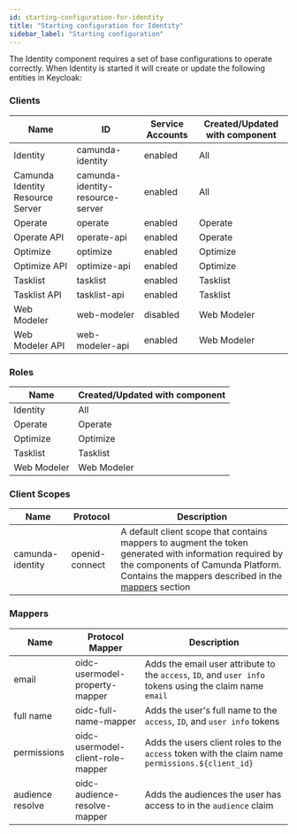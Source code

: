 ```yaml
---
id: starting-configuration-for-identity
title: "Starting configuration for Identity"
sidebar_label: "Starting configuration"
---
```


The Identity component requires a set of base configurations to operate correctly. When Identity is started it will
create or update the following entities in Keycloak:

### Clients

| Name                             | ID                               | Service Accounts | Created/Updated with component |
| -------------------------------- | -------------------------------- | ---------------- | ------------------------------ |
| Identity                         | camunda-identity                 | enabled          | All                            |
| Camunda Identity Resource Server | camunda-identity-resource-server | enabled          | All                            |
| Operate                          | operate                          | enabled          | Operate                        |
| Operate API                      | operate-api                      | enabled          | Operate                        |
| Optimize                         | optimize                         | enabled          | Optimize                       |
| Optimize API                     | optimize-api                     | enabled          | Optimize                       |
| Tasklist                         | tasklist                         | enabled          | Tasklist                       |
| Tasklist API                     | tasklist-api                     | enabled          | Tasklist                       |
| Web Modeler                      | web-modeler                      | disabled         | Web Modeler                    |
| Web Modeler API                  | web-modeler-api                  | enabled          | Web Modeler                    |

### Roles

| Name        | Created/Updated with component |
| ----------- | ------------------------------ |
| Identity    | All                            |
| Operate     | Operate                        |
| Optimize    | Optimize                       |
| Tasklist    | Tasklist                       |
| Web Modeler | Web Modeler                    |

### Client Scopes

| Name             | Protocol       | Description                                                                                                                                                                                                    |
| ---------------- | -------------- | -------------------------------------------------------------------------------------------------------------------------------------------------------------------------------------------------------------- |
| camunda-identity | openid-connect | A default client scope that contains mappers to augment the token generated with information required by the components of Camunda Platform. Contains the mappers described in the [mappers](#mappers) section |

### Mappers

| Name             | Protocol Mapper                   | Description                                                                                              |
| ---------------- | --------------------------------- | -------------------------------------------------------------------------------------------------------- |
| email            | oidc-usermodel-property-mapper    | Adds the email user attribute to the `access`, `ID`, and `user info` tokens using the claim name `email` |
| full name        | oidc-full-name-mapper             | Adds the user's full name to the `access`, `ID`, and `user info` tokens                                  |
| permissions      | oidc-usermodel-client-role-mapper | Adds the users client roles to the `access` token with the claim name `permissions.${client_id}`         |
| audience resolve | oidc-audience-resolve-mapper      | Adds the audiences the user has access to in the `audience` claim                                        |
